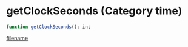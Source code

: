 # getClockSeconds (Category time)

```js
function getClockSeconds(): int
```

[filename](getClockSeconds_m.md ':include')